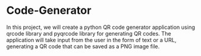 # Code-Generator
In this project, we will create a python QR code generator application using qrcode library  and pyqrcode library for generating QR codes. The application will take input from the user in the form of text or a URL, generating a QR code that can be saved as a PNG image file.
